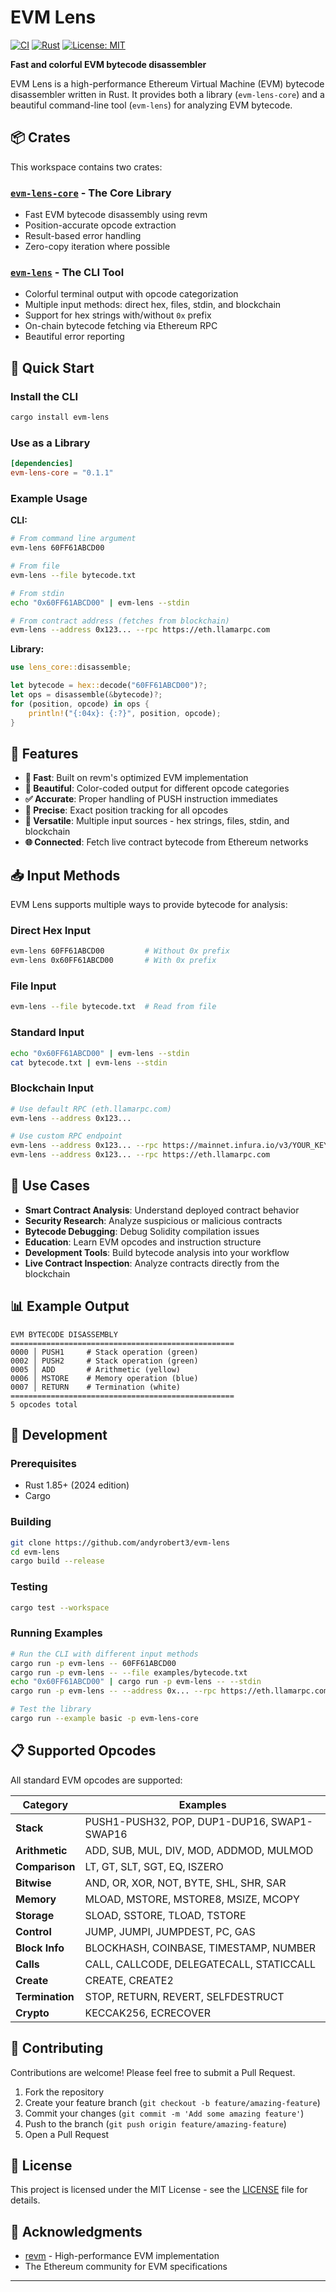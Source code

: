 # EVM Lens

[![CI](https://github.com/andyrobert3/evm-lens/workflows/CI/badge.svg)](https://github.com/andyrobert3/evm-lens/actions)
[![Rust](https://img.shields.io/badge/rust-1.70+-blue.svg)](https://www.rust-lang.org)
[![License: MIT](https://img.shields.io/badge/License-MIT-yellow.svg)](https://opensource.org/licenses/MIT)

**Fast and colorful EVM bytecode disassembler**

EVM Lens is a high-performance Ethereum Virtual Machine (EVM) bytecode disassembler written in Rust. It provides both a library (`evm-lens-core`) and a beautiful command-line tool (`evm-lens`) for analyzing EVM bytecode.

## 📦 Crates

This workspace contains two crates:

### [`evm-lens-core`](./evm-lens-core) - The Core Library
- Fast EVM bytecode disassembly using revm
- Position-accurate opcode extraction  
- Result-based error handling
- Zero-copy iteration where possible

### [`evm-lens`](./evm-lens) - The CLI Tool  
- Colorful terminal output with opcode categorization
- Multiple input methods: direct hex, files, stdin, and blockchain
- Support for hex strings with/without `0x` prefix
- On-chain bytecode fetching via Ethereum RPC
- Beautiful error reporting

## 🚀 Quick Start

### Install the CLI

```bash
cargo install evm-lens
```

### Use as a Library

```toml
[dependencies]
evm-lens-core = "0.1.1"
```

### Example Usage

**CLI:**
```bash
# From command line argument
evm-lens 60FF61ABCD00

# From file
evm-lens --file bytecode.txt

# From stdin
echo "0x60FF61ABCD00" | evm-lens --stdin

# From contract address (fetches from blockchain)
evm-lens --address 0x123... --rpc https://eth.llamarpc.com
```

**Library:**
```rust
use lens_core::disassemble;

let bytecode = hex::decode("60FF61ABCD00")?;
let ops = disassemble(&bytecode)?;
for (position, opcode) in ops {
    println!("{:04x}: {:?}", position, opcode);
}
```

## 🎨 Features

- **🚀 Fast**: Built on revm's optimized EVM implementation
- **🎨 Beautiful**: Color-coded output for different opcode categories
- **✅ Accurate**: Proper handling of PUSH instruction immediates
- **📍 Precise**: Exact position tracking for all opcodes
- **🔗 Versatile**: Multiple input sources - hex strings, files, stdin, and blockchain
- **🌐 Connected**: Fetch live contract bytecode from Ethereum networks


## 📥 Input Methods

EVM Lens supports multiple ways to provide bytecode for analysis:

### Direct Hex Input
```bash
evm-lens 60FF61ABCD00         # Without 0x prefix
evm-lens 0x60FF61ABCD00       # With 0x prefix
```

### File Input
```bash
evm-lens --file bytecode.txt  # Read from file
```

### Standard Input
```bash
echo "0x60FF61ABCD00" | evm-lens --stdin
cat bytecode.txt | evm-lens --stdin
```

### Blockchain Input
```bash
# Use default RPC (eth.llamarpc.com)
evm-lens --address 0x123...

# Use custom RPC endpoint
evm-lens --address 0x123... --rpc https://mainnet.infura.io/v3/YOUR_KEY
evm-lens --address 0x123... --rpc https://eth.llamarpc.com
```

## 🎯 Use Cases

- **Smart Contract Analysis**: Understand deployed contract behavior
- **Security Research**: Analyze suspicious or malicious contracts  
- **Bytecode Debugging**: Debug Solidity compilation issues
- **Education**: Learn EVM opcodes and instruction structure
- **Development Tools**: Build bytecode analysis into your workflow
- **Live Contract Inspection**: Analyze contracts directly from the blockchain

## 📊 Example Output

```
EVM BYTECODE DISASSEMBLY
==================================================
0000 │ PUSH1     # Stack operation (green)
0002 │ PUSH2     # Stack operation (green)  
0005 │ ADD       # Arithmetic (yellow)
0006 │ MSTORE    # Memory operation (blue)
0007 │ RETURN    # Termination (white)
==================================================
5 opcodes total
```


## 🔧 Development

### Prerequisites

- Rust 1.85+ (2024 edition)
- Cargo

### Building

```bash
git clone https://github.com/andyrobert3/evm-lens
cd evm-lens
cargo build --release
```

### Testing

```bash
cargo test --workspace
```

### Running Examples

```bash
# Run the CLI with different input methods
cargo run -p evm-lens -- 60FF61ABCD00
cargo run -p evm-lens -- --file examples/bytecode.txt
echo "0x60FF61ABCD00" | cargo run -p evm-lens -- --stdin
cargo run -p evm-lens -- --address 0x... --rpc https://eth.llamarpc.com

# Test the library
cargo run --example basic -p evm-lens-core
```

## 📋 Supported Opcodes

All standard EVM opcodes are supported:

| Category | Examples |
|----------|----------|
| **Stack** | PUSH1-PUSH32, POP, DUP1-DUP16, SWAP1-SWAP16 |
| **Arithmetic** | ADD, SUB, MUL, DIV, MOD, ADDMOD, MULMOD |
| **Comparison** | LT, GT, SLT, SGT, EQ, ISZERO |
| **Bitwise** | AND, OR, XOR, NOT, BYTE, SHL, SHR, SAR |
| **Memory** | MLOAD, MSTORE, MSTORE8, MSIZE, MCOPY |
| **Storage** | SLOAD, SSTORE, TLOAD, TSTORE |
| **Control** | JUMP, JUMPI, JUMPDEST, PC, GAS |
| **Block Info** | BLOCKHASH, COINBASE, TIMESTAMP, NUMBER |
| **Calls** | CALL, CALLCODE, DELEGATECALL, STATICCALL |
| **Create** | CREATE, CREATE2 |
| **Termination** | STOP, RETURN, REVERT, SELFDESTRUCT |
| **Crypto** | KECCAK256, ECRECOVER |

## 🤝 Contributing

Contributions are welcome! Please feel free to submit a Pull Request.

1. Fork the repository
2. Create your feature branch (`git checkout -b feature/amazing-feature`)
3. Commit your changes (`git commit -m 'Add some amazing feature'`)
4. Push to the branch (`git push origin feature/amazing-feature`)
5. Open a Pull Request

## 📝 License

This project is licensed under the MIT License - see the [LICENSE](LICENSE) file for details.

## 🙏 Acknowledgments

- [revm](https://github.com/bluealloy/revm) - High-performance EVM implementation
- The Ethereum community for EVM specifications
****
